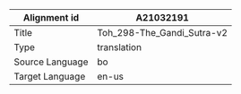 |Alignment id | A21032191
| --- | --- 
|Title | Toh_298-The_Gandi_Sutra-v2 
|Type | translation
|Source Language | bo
|Target Language | en-us